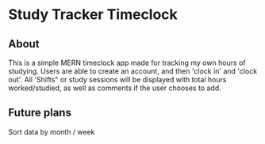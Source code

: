 # Study Tracker Timeclock

## About
This is a simple MERN timeclock app made for tracking my own hours of studying.
Users are able to create an account, and then 'clock in' and 'clock out'.
All 'Shifts" or study sessions will be displayed with total hours worked/studied, as well as comments if the user chooses to add. 

## Future plans
Sort data by month / week